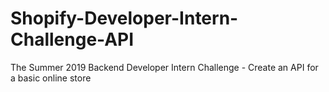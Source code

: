 # Shopify-Developer-Intern-Challenge-API
The Summer 2019 Backend Developer Intern Challenge - Create an API for a basic online store
